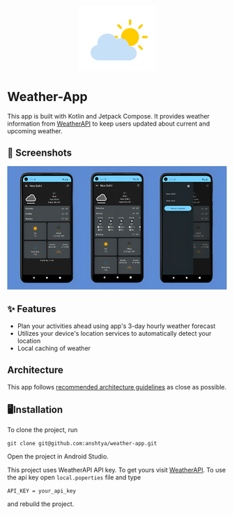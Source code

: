 <p align="center">
  <img src="./images/weather_foreground.png" height="150"/>
</p>

# Weather-App
This app is built with Kotlin and Jetpack Compose. It provides weather information from [WeatherAPI](https://www.weatherapi.com/) to keep users updated about current and upcoming weather.

## 📸 Screenshots
<img src="./images/weather-app-github.png"/>

## ✨ Features
- Plan your activities ahead using app's 3-day hourly weather forecast
- Utilizes your device's location services to automatically detect your location
- Local caching of weather

## Architecture
This app follows [recommended architecture guidelines](https://developer.android.com/topic/architecture) as close as possible.

## 🖥️Installation

To clone the project, run

```
git clone git@github.com:anshtya/weather-app.git
```
Open the project in Android Studio.

This project uses WeatherAPI API key. To get yours visit [WeatherAPI](https://www.weatherapi.com/). To use the api key open `local.poperties` file and type
```
API_KEY = your_api_key
```

and rebuild the project.
